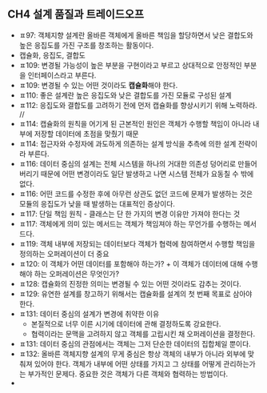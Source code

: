
## CH4 설계 품질과 트레이드오프
- ㅍ97: 객체지향 설계란 올바른 객체에게 올바른 책임을 할당하면서 낮은 결합도와 높은 응집도를 가진 구조를 창조하는 활동이다.
- 캡슐화, 응집도, 결합도
- ㅍ109: 변경될 가능성이 높은 부분을 구현이라고 부르고 상대적으로 안정적인 부분을 인터페이스라고 부른다.
- ㅍ109: 변경될 수 있는 어떤 것이라도 **캡슐화**해야 한다.
- ㅍ110: 좋은 설계란 높은 응집도와 낮은 결합도를 가진 모듈로 구성된 설계
- ㅍ112: 응집도와 결합도를 고려하기 전에 먼저 캡슐화를 향상시키기 위해 노력하라. // 
- ㅍ114: 캡슐화의 원칙을 어기게 된 근본적인 원인은 객체가 수행할 책임이 아니라 내부에 저장할 데이터에 초점을 맞췄기 때문
- ㅍ114: 접근자와 수정자에 과도하게 의존하는 설계 방식을 추측에 의한 설계 전략이라 부른다.
- ㅍ116: 데이터 중심의 설계는 전체 시스템을 하나의 거대한 의존성 덩어리로 만들어 버리기 때문에 어떤 변경이라도 일단 발생하고 나면 시스템 전체가 요동칠 수 밖에 없다.
- ㅍ116: 어떤 코드를 수정한 후에 아무런 상관도 없던 코드에 문제가 발생하는 것은 모듈의 응집도가 낮을 때 발생하는 대표적인 증상이다.
- ㅍ117: 단일 책임 원칙 - 클래스는 단 한 가지의 변경 이유만 가져야 한다는 것
- ㅍ117: 객체에게 의미 있는 메서드는 객체가 책임져야 하는 무언가를 수행하는 메서드다.
- ㅍ119: 객체 내부에 저장되는 데이터보다 객체가 협력에 참여하면서 수행할 책임을 정의하는 오퍼레이션이 더 중요
- ㅍ120: 이 객체가 어떤 데이터를 포함해야 하는가? + 이 객체가 데이터에 대해 수행해야 하는 오퍼레이션은 무엇인가?
- ㅍ128: 캡슐화의 진정한 의미는 변경될 수 있는 어떤 것이라도 감추는 것이다.
- ㅍ129: 유연한 설계를 창고하기 위해서는 캡슐화를 설계의 첫 번째 목표로 삼아야 한다.
- ㅍ131: 데이터 중심의 설계가 변경에 취약한 이유
  - 본질적으로 너무 이른 시기에 데이터에 관해 결정하도록 강요한다.
  - 협력이라는 문맥을 고려하지 않고 객체를 고립시킨 채 오퍼레이션을 결정한다.
- ㅍ131: 데이터 중심의 관점에서는 객체는 그저 단순한 데이터의 집합체일 뿐이다.
- ㅍ132: 올바른 객체지향 설계의 무게 중심은 항상 객체의 내부가 아니라 외부에 맞춰져 있어야 한다. 객체가 내부에 어떤 상태를 가지고 그 상태를 어떻게 관리하는가는 부가적인 문제다. 중요한 것은 객체가 다른 객체와 협력하는 방법이다.
- 